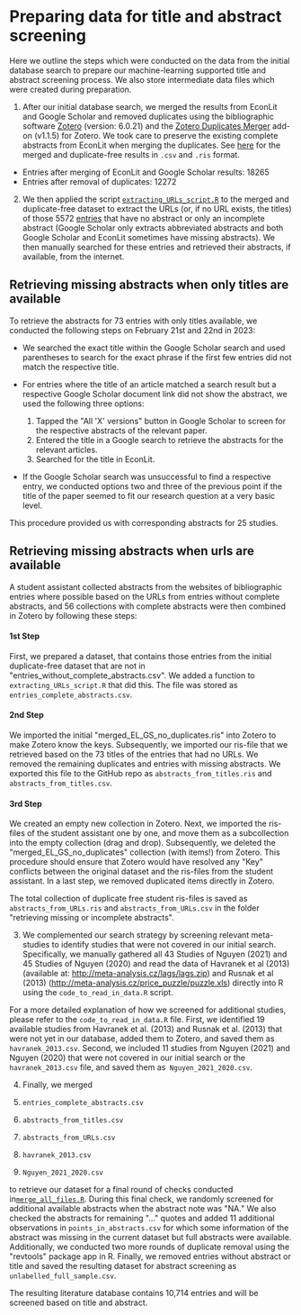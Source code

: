 # Preparing data for title and abstract screening

Here we outline the steps which were conducted on the data from the initial database search to prepare our machine-learning supported title and abstract screening process. We also store intermediate data files which were created during preparation.

1. After our initial database search, we merged the results from EconLit and Google Scholar and removed duplicates using the bibliographic software [Zotero](https://www.zotero.org/) (version: 6.0.21) and the [Zotero Duplicates Merger](https://github.com/frangoud/ZoteroDuplicatesMerger) add-on (v1.1.5) for Zotero. We took care to preserve the existing complete abstracts from EconLit when merging the duplicates. See [here](https://github.com/META-CMP/data/tree/main/data/study%20search/database%20search/processed/preparation%20for%20abstract%20screening/merging%20of%20EL%20and%20GS%20results%20and%20duplicate%20removal) for the merged and duplicate-free results in `.csv` and `.ris` format.

- Entries after merging of EconLit and Google Scholar results: 18265
- Entries after removal of duplicates: 12272

2. We then applied the script [`extracting_URLs_script.R`](https://github.com/META-CMP/data/blob/main/data/study%20search/database%20search/processed/preparation%20for%20abstract%20screening/retrieving%20missing%20or%20incomplete%20abstracts/extracting_URLs_script.R) to the merged and duplicate-free dataset to extract the URLs (or, if no URL exists, the titles) of those 5572 [entries](https://github.com/META-CMP/data/blob/main/data/study%20search/database%20search/processed/preparation%20for%20abstract%20screening/retrieving%20missing%20or%20incomplete%20abstracts/entries_without_complete_abstracts.csv) that have no abstract or only an incomplete abstract (Google Scholar only extracts abbreviated abstracts and both Google Scholar and EconLit sometimes have missing abstracts). We then manually searched for these entries and retrieved their abstracts, if available, from the internet.

## Retrieving missing abstracts when only titles are available

To retrieve the abstracts for 73 entries with only titles available, we conducted the following steps on February 21st and 22nd in 2023:

- We searched the exact title within the Google Scholar search and used parentheses to search for the exact phrase if the first few entries did not match the respective title.

- For entries where the title of an article matched a search result but a respective Google Scholar document link did not show the abstract, we used the following three options:  
  1. Tapped the "All 'X' versions" button in Google Scholar to screen for the respective abstracts of the relevant paper.
  2. Entered the title in a Google search to retrieve the abstracts for the relevant articles.
  3. Searched for the title in EconLit.
  
- If the Google Scholar search was unsuccessful to find a respective entry, we conducted options two and three of the previous point if the title of the paper seemed to fit our research question at a very basic level. 

This procedure provided us with corresponding abstracts for 25 studies.

## Retrieving missing abstracts when urls are available

A student assistant collected abstracts from the websites of bibliographic entries where possible based on the URLs from entries without complete abstracts, and 56 collections with complete abstracts were then combined in Zotero by following these steps:

#### 1st Step

First, we prepared a dataset, that contains those entries from the initial duplicate-free dataset that are not in "entries_without_complete_abstracts.csv". We added a function to `extracting_URLs_script.R` that did this. The file was stored as `entries_complete_abstracts.csv`.

#### 2nd Step

We imported the initial "merged_EL_GS_no_duplicates.ris" into Zotero to make Zotero know the keys. Subsequently, we imported our ris-file that we retrieved based on the 73 titles of the entries that had no URLs. We removed the remaining duplicates and entries with missing abstracts. We exported this file to the GitHub repo as `abstracts_from_titles.ris` and `abstracts_from_titles.csv`.

#### 3rd Step

We created an empty new collection in Zotero. Next, we imported the ris-files of the student assistant one by one, and move them as a subcollection into the empty collection (drag and drop). Subsequently, we deleted the "merged_EL_GS_no_duplicates" collection (with items!) from Zotero. This procedure should ensure that Zotero would have resolved any "Key" conflicts between the original dataset and the ris-files from the student assistant. In a last step, we removed duplicated items directly in Zotero.

The total collection of duplicate free student ris-files is saved as `abstracts_from_URLs.ris` and `abstracts_from_URLs.csv` in the folder "retrieving missing or incomplete abstracts". 


3. We complemented our search strategy by screening relevant meta-studies to identify studies that were not covered in our initial search. Specifically, we manually gathered all 43 Studies of Nguyen (2021) and 45 Studies of Nguyen (2020) and read the data of Havranek et al (2013) (available at: http://meta-analysis.cz/lags/lags.zip) and Rusnak et al (2013) (http://meta-analysis.cz/price_puzzle/puzzle.xls) directly into R using the `code_to_read_in_data.R` script. 

For a more detailed explanation of how we screened for additional studies, please refer to the `code_to_read_in_data.R` file. First, we identified 19 available studies from Havranek et al. (2013) and Rusnak et al. (2013) that were not yet in our database, added them to Zotero, and saved them as `havranek_2013.csv`. Second, we included 11 studies from Nguyen (2021) and Nguyen (2020) that were not covered in our initial search or the `havranek_2013.csv` file, and saved them as` Nguyen_2021_2020.csv`.

4. Finally, we merged 

1. `entries_complete_abstracts.csv`
2. `abstracts_from_titles.csv`
3. `abstracts_from_URLs.csv`
4. `havranek_2013.csv`
5. `Nguyen_2021_2020.csv`

to retrieve our dataset for a final round of checks conducted in[`merge_all_files.R`](). During this final check, we randomly screened for additional available abstracts when the abstract note was "NA." We also checked the abstracts for remaining "..." quotes and added 11 additional observations in `points_in_abstracts.csv` for which some information of the abstract was missing in the current dataset but full abstracts were available. Additionally, we conducted two more rounds of duplicate removal using the "revtools" package app in R. Finally, we removed entries without abstract or title and saved the resulting dataset for abstract screening as `unlabelled_full_sample.csv`.

The resulting literature database contains 10,714 entries and will be screened based on title and abstract.


